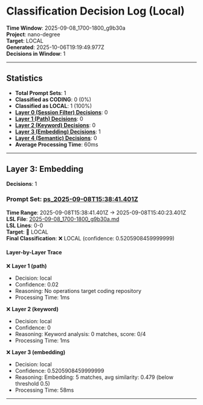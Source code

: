 # Classification Decision Log (Local)

**Time Window**: 2025-09-08_1700-1800_g9b30a<br>
**Project**: nano-degree<br>
**Target**: LOCAL<br>
**Generated**: 2025-10-06T19:19:49.977Z<br>
**Decisions in Window**: 1

---

## Statistics

- **Total Prompt Sets**: 1
- **Classified as CODING**: 0 (0%)
- **Classified as LOCAL**: 1 (100%)
- **[Layer 0 (Session Filter) Decisions](#layer-0-session-filter)**: 0
- **[Layer 1 (Path) Decisions](#layer-1-path)**: 0
- **[Layer 2 (Keyword) Decisions](#layer-2-keyword)**: 0
- **[Layer 3 (Embedding) Decisions](#layer-3-embedding)**: 1
- **[Layer 4 (Semantic) Decisions](#layer-4-semantic)**: 0
- **Average Processing Time**: 60ms

---

## Layer 3: Embedding

**Decisions**: 1

### Prompt Set: [ps_2025-09-08T15:38:41.401Z](../../history/2025-09-08_1700-1800_g9b30a.md#ps_2025-09-08T15:38:41.401Z)

**Time Range**: 2025-09-08T15:38:41.401Z → 2025-09-08T15:40:23.401Z<br>
**LSL File**: [2025-09-08_1700-1800_g9b30a.md](../../history/2025-09-08_1700-1800_g9b30a.md#ps_2025-09-08T15:38:41.401Z)<br>
**LSL Lines**: 0-0<br>
**Target**: 📍 LOCAL<br>
**Final Classification**: ❌ LOCAL (confidence: 0.5205908459999999)

#### Layer-by-Layer Trace

❌ **Layer 1 (path)**
- Decision: local
- Confidence: 0.02
- Reasoning: No operations target coding repository
- Processing Time: 1ms

❌ **Layer 2 (keyword)**
- Decision: local
- Confidence: 0
- Reasoning: Keyword analysis: 0 matches, score: 0/4
- Processing Time: 1ms

❌ **Layer 3 (embedding)**
- Decision: local
- Confidence: 0.5205908459999999
- Reasoning: Embedding: 5 matches, avg similarity: 0.479 (below threshold 0.5)
- Processing Time: 58ms

---

